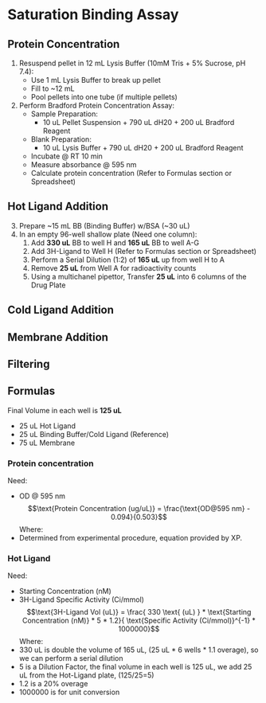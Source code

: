 # Saturation Binding Assay
## Protein Concentration
1. Resuspend pellet in 12 mL Lysis Buffer (10mM Tris + 5% Sucrose, pH 7.4):
    - Use 1 mL Lysis Buffer to break up pellet
    - Fill to ~12 mL
    - Pool pellets into one tube (if multiple pellets)
2. Perform Bradford Protein Concentration Assay:
    - Sample Preparation:
        - 10 uL Pellet Suspension + 790 uL dH20 + 200 uL Bradford Reagent
    - Blank Preparation:
        - 10 uL Lysis Buffer + 790 uL dH20 + 200 uL Bradford Reagent
    - Incubate @ RT 10 min
    - Measure absorbance @ 595 nm
    - Calculate protein concentration (Refer to Formulas section or Spreadsheet)

## Hot Ligand Addition
3. Prepare ~15 mL BB (Binding Buffer) w/BSA (~30 uL)
4. In an empty 96-well shallow plate (Need one column):
    1. Add **330 uL** BB to well H and **165 uL** BB to well A-G
    2. Add 3H-Ligand to Well H (Refer to Formulas section or Spreadsheet)
    3. Perform a Serial Dilution (1:2) of **165 uL** up from well H to A
    4. Remove **25 uL** from Well A for radioactivity counts
    5. Using a multichanel pipettor, Transfer **25 uL** into 6 columns of the Drug Plate

## Cold Ligand Addition

## Membrane Addition

## Filtering

## Formulas
Final Volume in each well is **125 uL**
- 25 uL Hot Ligand
- 25 uL Binding Buffer/Cold Ligand (Reference)
- 75 uL Membrane

### Protein concentration
Need:
- OD @ 595 nm
$$\text{Protein Concentration (ug/uL)} = \frac{\text{OD@595 nm} - 0.094}{0.503}$$
Where:
- Determined from experimental procedure, equation provided by XP.

### Hot Ligand
Need:
- Starting Concentration (nM)
- 3H-Ligand Specific Activity (Ci/mmol)
$$\text{3H-Ligand Vol (uL)} = \frac{ 330 \text{ (uL) } * \text{Starting Concentration (nM)} * 5 * 1.2}{ \text{Specific Activity (Ci/mmol)}^{-1} * 1000000}$$
Where:
- 330 uL is double the volume of 165 uL, (25 uL * 6 wells * 1.1 overage), so we can perform a serial dilution
- 5 is a Dilution Factor, the final volume in each well is 125 uL, we add 25 uL from the Hot-Ligand plate, (125/25=5)
- 1.2 is a 20% overage
- 1000000 is for unit conversion
